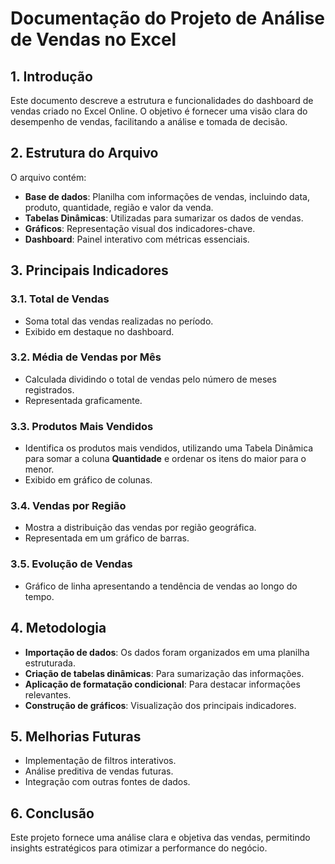 # Documentação do Projeto de Análise de Vendas no Excel

## 1. Introdução
Este documento descreve a estrutura e funcionalidades do dashboard de vendas criado no Excel Online. O objetivo é fornecer uma visão clara do desempenho de vendas, facilitando a análise e tomada de decisão.

## 2. Estrutura do Arquivo
O arquivo contém:
- **Base de dados**: Planilha com informações de vendas, incluindo data, produto, quantidade, região e valor da venda.
- **Tabelas Dinâmicas**: Utilizadas para sumarizar os dados de vendas.
- **Gráficos**: Representação visual dos indicadores-chave.
- **Dashboard**: Painel interativo com métricas essenciais.

## 3. Principais Indicadores
### 3.1. Total de Vendas
- Soma total das vendas realizadas no período.
- Exibido em destaque no dashboard.

### 3.2. Média de Vendas por Mês
- Calculada dividindo o total de vendas pelo número de meses registrados.
- Representada graficamente.

### 3.3. Produtos Mais Vendidos
- Identifica os produtos mais vendidos, utilizando uma Tabela Dinâmica para somar a coluna **Quantidade** e ordenar os itens do maior para o menor.
- Exibido em gráfico de colunas.

### 3.4. Vendas por Região
- Mostra a distribuição das vendas por região geográfica.
- Representada em um gráfico de barras.

### 3.5. Evolução de Vendas
- Gráfico de linha apresentando a tendência de vendas ao longo do tempo.

## 4. Metodologia
- **Importação de dados**: Os dados foram organizados em uma planilha estruturada.
- **Criação de tabelas dinâmicas**: Para sumarização das informações.
- **Aplicação de formatação condicional**: Para destacar informações relevantes.
- **Construção de gráficos**: Visualização dos principais indicadores.

## 5. Melhorias Futuras
- Implementação de filtros interativos.
- Análise preditiva de vendas futuras.
- Integração com outras fontes de dados.

## 6. Conclusão
Este projeto fornece uma análise clara e objetiva das vendas, permitindo insights estratégicos para otimizar a performance do negócio.
